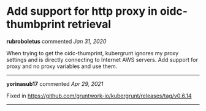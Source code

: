 # Add support for http proxy in oidc-thumbprint retrieval

**rubroboletus** commented *Jan 31, 2020*

When trying to get the oidc-thumprint, kubergrunt ignores my proxy settings and is directly connecting to Internet AWS servers. Add support for proxy and no proxy variables and use them.
<br />
***


**yorinasub17** commented *Apr 29, 2021*

Fixed in https://github.com/gruntwork-io/kubergrunt/releases/tag/v0.6.14
***

